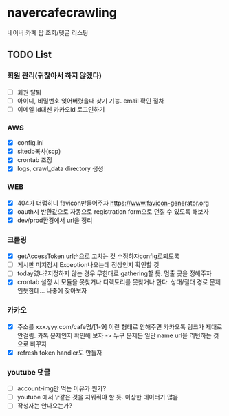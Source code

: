 # navercafecrawling
네이버 카페 탑 조회/댓글 리스팅

## TODO List

### 회원 관리(귀찮아서 하지 않겠다)
- [ ] 회원 탈퇴
- [ ] 아이디, 비밀번호 잊어버렸을때 찾기 기능. email 확인 절차
- [ ] 이메일 id대신 카카오id 로그인하기
### AWS
- [x] config.ini
- [x] sitedb복사(scp)
- [x] crontab 조정
- [x] logs, crawl_data directory 생성

### WEB
- [x] 404가 더럽히니 favicon만들어주자 https://www.favicon-generator.org
- [x] oauth시 반환값으로 자동으로 registration form으로 던질 수 있도록 해보자
- [x] dev/prod환경에서 url을 정리

### 크롤링
- [x] getAccessToken url손으로 고치는 것 수정하자config로되도록
- [ ] 게시판 미지정시 Exception나오는데 정상인지 확인할 것
- [ ] today였나?지정하지 않는 경우 무한대로 gathering할 듯. 멈출 곳을 정해주자
- [x] crontab 설정 시 모듈을 못찾거나 디렉토리를 못찾거나 한다. 상대/절대 경로 문제인듯한데... 나중에 찾아보자

### 카카오
- [x] 주소를 xxx.yyy.com/cafe명/[1-9] 이런 형태로 안해주면 카카오톡 링크가 제대로 안걸림. 카톡 문제인지 확인해 보자 -> 누구 문제든 일단 name url을 리턴하는 것으로 바꾸자
- [x] refresh token handler도 만들자

### youtube 댓글
- [ ] account-img만 먹는 이유가 뭔가?
- [ ] youtube 에서 \r같은 것을 지워줘야 할 듯. 이상한 데이터가 많음
- [ ] 작성자는 안나오는가?